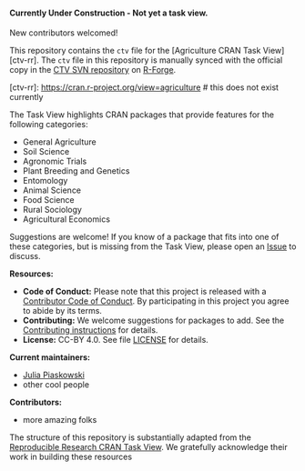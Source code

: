 #### Currently Under Construction - Not yet a task view. 
New contributors welcomed!


This repository contains the `ctv` file for the [Agriculture CRAN Task View][ctv-rr].
The `ctv` file in this repository is manually synced with the official copy in the [CTV SVN repository][ctv-svn] on [R-Forge][].

[ctv-rr]: https://cran.r-project.org/view=agriculture # this does not exist currently

[ctv-svn]: https://r-forge.r-project.org/projects/ctv/

[R-Forge]: https://r-forge.r-project.org/

The Task View highlights CRAN packages that provide features for the following categories:

* General Agriculture
* Soil Science
* Agronomic Trials
* Plant Breeding and Genetics
* Entomology
* Animal Science
* Food Science
* Rural Sociology
* Agricultural Economics

Suggestions are welcome! If you know of a package that fits into one of these categories, but is missing from the Task View, please open an [Issue][new-issue] to discuss.

[new-issue]: https://github.com/jpiaskowski/ctv-agriculture/issues/new?template=package_suggestion.md

**Resources:**

* **Code of Conduct:** Please note that this project is released with a
[Contributor Code of Conduct](.github/CODE_OF_CONDUCT.md). By participating in this
project you agree to abide by its terms.
* **Contributing:** We welcome suggestions for packages to add. See the
[Contributing instructions](.github/CONTRIBUTING.md) for details.
* **License:** CC-BY 4.0. See file [LICENSE](.github/LICENSE) for details.

**Current maintainers:**

* [Julia Piaskowski](https://github.com/jpiaskowski)
* other cool people

**Contributors:**

* more amazing folks


The structure of this repository is substantially adapted from the [Reproducible Research CRAN Task View](https://github.com/jdblischak/reproducible-research-ctv). We gratefully acknowledge their work in building these resources 

